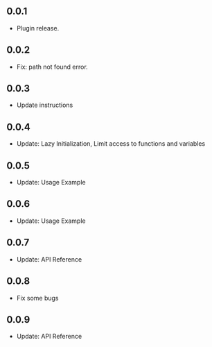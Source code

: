 ## 0.0.1

* Plugin release.

## 0.0.2

* Fix: path not found error.

## 0.0.3

* Update instructions

## 0.0.4

* Update: Lazy Initialization, Limit access to functions and variables

## 0.0.5

* Update: Usage Example

## 0.0.6

* Update: Usage Example

## 0.0.7

* Update: API Reference

## 0.0.8

* Fix some bugs

## 0.0.9

* Update: API Reference
